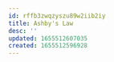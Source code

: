 ```yaml
---
id: rffb3zwqzyszu89w2iib2iy
title: Ashby's Law
desc: ''
updated: 1655512607035
created: 1655512596928
---
```


